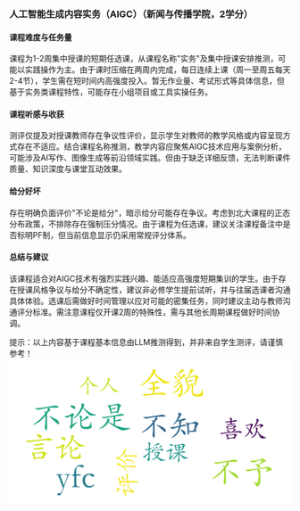 ### 人工智能生成内容实务（AIGC）（新闻与传播学院，2学分）

#### 课程难度与任务量  
课程为1-2周集中授课的短期任选课，从课程名称"实务"及集中授课安排推测，可能以实践操作为主。由于课时压缩在两周内完成，每日连续上课（周一至周五每天2-4节），学生需在短时间内高强度投入。暂无作业量、考试形式等具体信息，但基于实务类课程特性，可能存在小组项目或工具实操任务。

#### 课程听感与收获  
测评仅提及对授课教师存在争议性评价，显示学生对教师的教学风格或内容呈现方式存在不适应。结合课程名称推测，教学内容应聚焦AIGC技术应用与案例分析，可能涉及AI写作、图像生成等前沿领域实践。但由于缺乏详细反馈，无法判断课件质量、知识深度与课堂互动效果。

#### 给分好坏  
存在明确负面评价"不论是给分"，暗示给分可能存在争议。考虑到北大课程的正态分布政策，不排除存在强制压分情况。由于课程为任选课，建议关注课程备注中是否标明PF制，但当前信息显示仍采用常规评分体系。

#### 总结与建议  
该课程适合对AIGC技术有强烈实践兴趣、能适应高强度短期集训的学生。由于存在授课风格争议与给分不确定性，建议非必修学生提前试听，并与往届选课者沟通具体体验。选课后需做好时间管理以应对可能的密集任务，同时建议主动与教师沟通评分标准。需注意课程仅开课2周的特殊性，需与其他长周期课程做好时间协调。

提示：以上内容基于课程基本信息由LLM推测得到，并非来自学生测评，请谨慎参考！
![wordcloud](wordcloud.png)